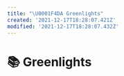 ```yaml
---
title: "\U0001F4DA Greenlights"
created: '2021-12-17T18:28:07.421Z'
modified: '2021-12-17T18:28:07.432Z'
---
```


# 📚 Greenlights
